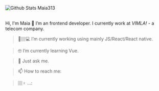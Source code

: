  ![Github Stats Maia313](https://github-readme-stats.vercel.app/api?username=Maia313&show_icons=true&title_color=FEE9DF&icon_color=067E7B&text_color=FEE9DF&bg_color=fb8546)  
</br>


Hi, I'm Maia 👋
I’m an frontend developer. I currently work at _VIMLA!_ - a telecom company.


> 📱🏽‍💻 I’m currently working using mainly JS/React/React native.

> 🤓 I’m currently learning Vue.

> 💬 Just ask me.

> 📫 How to reach me: 

> 🏽‍♀️ ...: 
